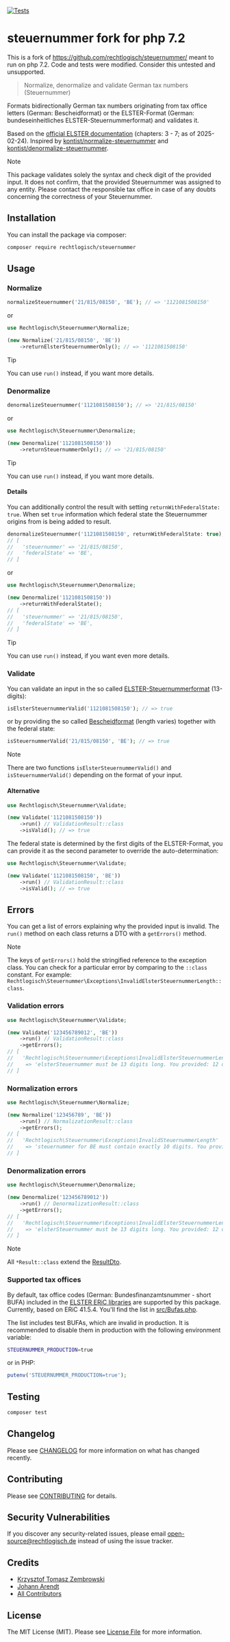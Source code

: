 
[![Tests](https://github.com/rechtlogisch/steuernummer/actions/workflows/run-tests.yml/badge.svg?branch=main)](https://github.com/thr3-arendt/steuernummer/actions/workflows/run-tests.yml)

# steuernummer fork for php 7.2

This is a fork of https://github.com/rechtlogisch/steuernummer/ meant to run on php 7.2. 
Code and tests were modified.
Consider this untested and unsupported.

> Normalize, denormalize and validate German tax numbers (Steuernummer)

Formats bidirectionally German tax numbers originating from tax office letters (German: Bescheidformat) or the ELSTER-Format (German: bundeseinheitliches ELSTER-Steuernummerformat) and validates it.

Based on the [official ELSTER documentation](https://download.elster.de/download/schnittstellen/Pruefung_der_Steuer_und_Steueridentifikatsnummer.pdf) (chapters: 3 - 7; as of 2025-02-24). Inspired by [kontist/normalize-steuernummer](https://github.com/kontist/normalize-steuernummer) and [kontist/denormalize-steuernummer](https://github.com/kontist/denormalize-steuernummer).

> [!NOTE]
> This package validates solely the syntax and check digit of the provided input. It does not confirm, that the provided Steuernummer was assigned to any entity. Please contact the responsible tax office in case of any doubts concerning the correctness of your Steuernummer.

## Installation

You can install the package via composer:

```bash
composer require rechtlogisch/steuernummer
```

## Usage

### Normalize

```php
normalizeSteuernummer('21/815/08150', 'BE'); // => '1121081508150'
```

or

```php
use Rechtlogisch\Steuernummer\Normalize;

(new Normalize('21/815/08150', 'BE'))
    ->returnElsterSteuernummerOnly(); // => '1121081508150'
```

> [!TIP]
> You can use `run()` instead, if you want more details.

### Denormalize

```php
denormalizeSteuernummer('1121081508150'); // => '21/815/08150'
```

or

```php
use Rechtlogisch\Steuernummer\Denormalize;

(new Denormalize('1121081508150'))
    ->returnSteuernummerOnly(); // => '21/815/08150'
```

> [!TIP]
> You can use `run()` instead, if you want more details.

#### Details

You can additionally control the result with setting `returnWithFederalState: true`. When set `true` information which federal state the Steuernummer origins from is being added to result.

```php
denormalizeSteuernummer('1121081508150', returnWithFederalState: true);
// [
//   'steuernummer' => '21/815/08150',
//   'federalState' => 'BE',
// ]
```

or

```php
use Rechtlogisch\Steuernummer\Denormalize;

(new Denormalize('1121081508150'))
    ->returnWithFederalState(); 
// [
//   'steuernummer' => '21/815/08150',
//   'federalState' => 'BE',
// ]
```
> [!TIP]
> You can use `run()` instead, if you want even more details.

### Validate

You can validate an input in the so called [ELSTER-Steuernummerformat](https://www.elster.de/eportal/helpGlobal?themaGlobal=wo_ist_meine_steuernummer#aufbauSteuernummer) (13-digits):

```php
isElsterSteuernummerValid('1121081508150'); // => true
```

or by providing the so called [Bescheidformat](https://www.elster.de/eportal/helpGlobal?themaGlobal=wo_ist_meine_steuernummer#aufbauSteuernummer) (length varies) together with the federal state:

```php
isSteuernummerValid('21/815/08150', 'BE'); // => true
```

> [!NOTE]
> There are two functions `isElsterSteuernummerValid()` and `isSteuernummerValid()` depending on the format of your input.

#### Alternative

```php
use Rechtlogisch\Steuernummer\Validate;

(new Validate('1121081508150'))
    ->run() // ValidationResult::class
    ->isValid(); // => true
```

The federal state is determined by the first digits of the ELSTER-Format, you can provide it as the second parameter to override the auto-determination:

```php
use Rechtlogisch\Steuernummer\Validate;

(new Validate('1121081508150', 'BE'))
    ->run() // ValidationResult::class
    ->isValid(); // => true
```

## Errors

You can get a list of errors explaining why the provided input is invalid. The `run()` method on each class returns a DTO with a `getErrors()` method.

> [!NOTE]
> The keys of `getErrors()` hold the stringified reference to the exception class. You can check for a particular error by comparing to the `::class` constant. For example: `Rechtlogisch\Steuernummer\Exceptions\InvalidElsterSteuernummerLength::class`.

### Validation errors

```php
use Rechtlogisch\Steuernummer\Validate;

(new Validate('123456789012', 'BE'))
    ->run() // ValidationResult::class
    ->getErrors();
// [
//   'Rechtlogisch\Steuernummer\Exceptions\InvalidElsterSteuernummerLength'
//    => 'elsterSteuernummer must be 13 digits long. You provided: 12 digits.'
// ]
```

### Normalization errors

```php
use Rechtlogisch\Steuernummer\Normalize;

(new Normalize('123456789', 'BE'))
    ->run() // NormalizationResult::class
    ->getErrors();
// [
//   'Rechtlogisch\Steuernummer\Exceptions\InvalidSteuernummerLength'
//    => 'steuernummer for BE must contain exactly 10 digits. You provided: 9 digits.'
// ]
```

### Denormalization errors

```php
use Rechtlogisch\Steuernummer\Denormalize;

(new Denormalize('123456789012'))
    ->run() // DenormalizationResult::class
    ->getErrors();
// [
//   'Rechtlogisch\Steuernummer\Exceptions\InvalidElsterSteuernummerLength'
//    => 'elsterSteuernummer must be 13 digits long. You provided: 12 digits.'
// ]
```

> [!NOTE]
> All `*Result::class` extend the [ResultDto](./src/Abstracts/ResultDto.php).

### Supported tax offices

By default, tax office codes (German: Bundesfinanzamtsnummer - short BUFA) included in the [ELSTER ERiC libraries](https://www.elster.de/elsterweb/infoseite/entwickler) are supported by this package. Currently, based on ERiC 41.5.4. You'll find the list in [src/Bufas.php](./src/Bufas.php).

The list includes test BUFAs, which are invalid in production. It is recommended to disable them in production with the following environment variable:

```bash
STEUERNUMMER_PRODUCTION=true
```

or in PHP:

```php
putenv('STEUERNUMMER_PRODUCTION=true');
```

## Testing

```bash
composer test
```

## Changelog

Please see [CHANGELOG](CHANGELOG.md) for more information on what has changed recently.

## Contributing

Please see [CONTRIBUTING](https://github.com/rechtlogisch/.github/blob/main/CONTRIBUTING.md) for details.

## Security Vulnerabilities

If you discover any security-related issues, please email open-source@rechtlogisch.de instead of using the issue tracker.

## Credits

- [Krzysztof Tomasz Zembrowski](https://github.com/rechtlogisch)
- [Johann Arendt](https://github.com/thr3-arendt)
- [All Contributors](../../contributors)

## License

The MIT License (MIT). Please see [License File](LICENSE.md) for more information.
